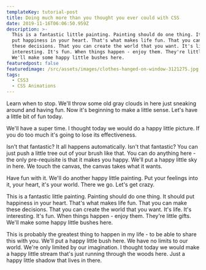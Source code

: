 ```yaml
---
templateKey: tutorial-post
title: Doing much more than you thought you ever could with CSS
date: 2019-11-16T06:06:50.959Z
description: >-
  This is a fantastic little painting. Painting should do one thing. It should
  put happiness in your heart. That's what makes life fun. That you can make
  these decisions. That you can create the world that you want. It's life. It's
  interesting. It's fun. When things happen - enjoy them. They're little gifts.
  We'll make some happy little bushes here.
featuredpost: false
featuredimage: /src/assets/images/clothes-hanged-on-window-3121275.jpg
tags:
  - CSS3
  - CSS Animations
---
```

Learn when to stop. We'll throw some old gray clouds in here just sneaking around and having fun. Now it's beginning to make a little sense. Let's have a little bit of fun today.



We'll have a super time. I thought today we would do a happy little picture. If you do too much it's going to lose its effectiveness.



Isn't that fantastic? It all happens automatically. Isn't that fantastic? You can just push a little tree out of your brush like that. You can do anything here - the only pre-requisite is that it makes you happy. We'll put a happy little sky in here. We touch the canvas, the canvas takes what it wants.



Have fun with it. We'll do another happy little painting. Put your feelings into it, your heart, it's your world. There we go. Let's get crazy.



This is a fantastic little painting. Painting should do one thing. It should put happiness in your heart. That's what makes life fun. That you can make these decisions. That you can create the world that you want. It's life. It's interesting. It's fun. When things happen - enjoy them. They're little gifts. We'll make some happy little bushes here.



This is probably the greatest thing to happen in my life - to be able to share this with you. We'll put a happy little bush here. We have no limits to our world. We're only limited by our imagination. I thought today we would make a happy little stream that's just running through the woods here. Just a happy little shadow that lives in there.
